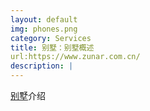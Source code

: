 ```yaml
---
layout: default
img: phones.png
category: Services
title: 别墅：别墅概述
url:https://www.zunar.com.cn/
description: |
---
```

 [别墅](https://www.zunar.com.cn/)介绍